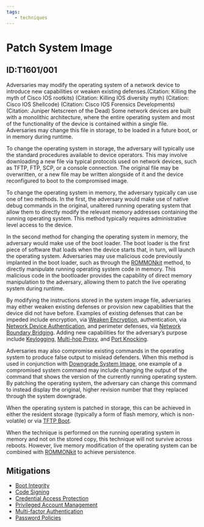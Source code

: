 ```yaml
---
tags:
   - techniques
---
```

# Patch System Image
## ID:T1601/001
Adversaries may modify the operating system of a network device to introduce new capabilities or weaken existing defenses.(Citation: Killing the myth of Cisco IOS rootkits) (Citation: Killing IOS diversity myth) (Citation: Cisco IOS Shellcode) (Citation: Cisco IOS Forensics Developments) (Citation: Juniper Netscreen of the Dead) Some network devices are built with a monolithic architecture, where the entire operating system and most of the functionality of the device is contained within a single file.  Adversaries may change this file in storage, to be loaded in a future boot, or in memory during runtime.

To change the operating system in storage, the adversary will typically use the standard procedures available to device operators. This may involve downloading a new file via typical protocols used on network devices, such as TFTP, FTP, SCP, or a console connection.  The original file may be overwritten, or a new file may be written alongside of it and the device reconfigured to boot to the compromised image.

To change the operating system in memory, the adversary typically can use one of two methods. In the first, the adversary would make use of native debug commands in the original, unaltered running operating system that allow them to directly modify the relevant memory addresses containing the running operating system.  This method typically requires administrative level access to the device.

In the second method for changing the operating system in memory, the adversary would make use of the boot loader. The boot loader is the first piece of software that loads when the device starts that, in turn, will launch the operating system.  Adversaries may use malicious code previously implanted in the boot loader, such as through the [ROMMONkit](/mitre/techniques/T1542/004) method, to directly manipulate running operating system code in memory.  This malicious code in the bootloader provides the capability of direct memory manipulation to the adversary, allowing them to patch the live operating system during runtime.

By modifying the instructions stored in the system image file, adversaries may either weaken existing defenses or provision new capabilities that the device did not have before. Examples of existing defenses that can be impeded include encryption, via [Weaken Encryption](/mitre/techniques/T1600), authentication, via [Network Device Authentication](/mitre/techniques/T1556/004), and perimeter defenses, via [Network Boundary Bridging](/mitre/techniques/T1599).  Adding new capabilities for the adversary’s purpose include [Keylogging](/mitre/techniques/T1056/001), [Multi-hop Proxy](/mitre/techniques/T1090/003), and [Port Knocking](/mitre/techniques/T1205/001).

Adversaries may also compromise existing commands in the operating system to produce false output to mislead defenders.   When this method is used in conjunction with [Downgrade System Image](/mitre/techniques/T1601/002), one example of a compromised system command may include changing the output of the command that shows the version of the currently running operating system.  By patching the operating system, the adversary can change this command to instead display the original, higher revision number that they replaced through the system downgrade. 

When the operating system is patched in storage, this can be achieved in either the resident storage (typically a form of flash memory, which is non-volatile) or via [TFTP Boot](/mitre/techniques/T1542/005). 

When the technique is performed on the running operating system in memory and not on the stored copy, this technique will not survive across reboots.  However, live memory modification of the operating system can be combined with [ROMMONkit](/mitre/techniques/T1542/004) to achieve persistence. 
## Mitigations
* [Boot Integrity](/mitre/mitigations/M1046)
* [Code Signing](/mitre/mitigations/M1045)
* [Credential Access Protection](/mitre/mitigations/M1043)
* [Privileged Account Management](/mitre/mitigations/M1026)
* [Multi-factor Authentication](/mitre/mitigations/M1032)
* [Password Policies](/mitre/mitigations/M1027)
